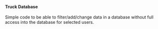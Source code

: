 #### Truck Database
Simple code to be able to filter/add/change data in a database without full access into the database for selected users.
